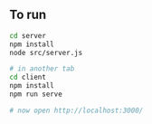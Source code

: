 ## To run

```bash
cd server
npm install
node src/server.js

# in another tab
cd client
npm install
npm run serve

# now open http://localhost:3000/
```
